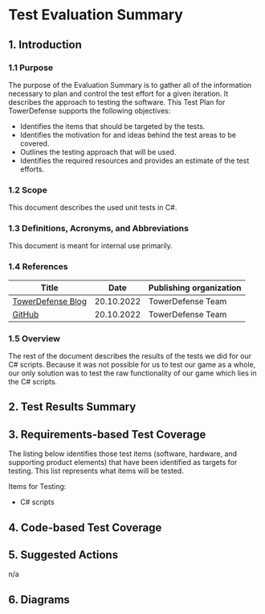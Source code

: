 # Test Evaluation Summary

## 1.	Introduction

### 1.1	Purpose
The purpose of the Evaluation Summary is to gather all of the information necessary to plan and control the test effort for a given iteration. 
It describes the approach to testing the software.
This Test Plan for TowerDefense supports the following objectives:
-	Identifies the items that should be targeted by the tests.
-	Identifies the motivation for and ideas behind the test areas to be covered.
-	Outlines the testing approach that will be used.
-	Identifies the required resources and provides an estimate of the test efforts.

### 1.2	Scope
This document describes the used unit tests in C#.

### 1.3	Definitions, Acronyms, and Abbreviations
This document is meant for internal use primarily.

### 1.4 References
| Title                                                              | Date       | Publishing organization   |
| -------------------------------------------------------------------|:----------:| ------------------------- |
| [TowerDefense Blog](https://github.com/argastle/TowerDefense/discussions)   | 20.10.2022 | TowerDefense Team    |
| [GitHub](https://github.com/argastle/TowerDefense)              | 20.10.2022 | TowerDefense Team    |

### 1.5 Overview
The rest of the document describes the results of the tests we did for our C# scripts. Because it was not possible for us to test our game as a whole,
our only solution was to test the raw functionality of our game which lies in the C# scripts.
 
## 2. Test Results Summary 

## 3. Requirements-based Test Coverage
The listing below identifies those test items (software, hardware, and supporting product elements) that have been identified as targets for testing. 
This list represents what items will be tested. 

Items for Testing:
- C# scripts

## 4.	Code-based Test Coverage

## 5.	Suggested Actions
n/a

## 6.	Diagrams

